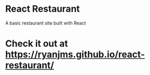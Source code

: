 # React Restaurant

A basic restaurant site built with React

# Check it out at https://ryanjms.github.io/react-restaurant/
